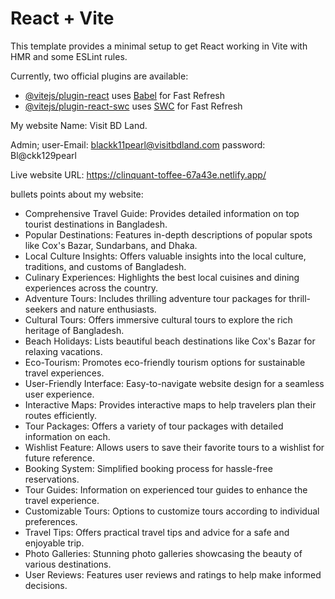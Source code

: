 # React + Vite

This template provides a minimal setup to get React working in Vite with HMR and some ESLint rules.

Currently, two official plugins are available:

- [@vitejs/plugin-react](https://github.com/vitejs/vite-plugin-react/blob/main/packages/plugin-react/README.md) uses [Babel](https://babeljs.io/) for Fast Refresh
- [@vitejs/plugin-react-swc](https://github.com/vitejs/vite-plugin-react-swc) uses [SWC](https://swc.rs/) for Fast Refresh

My website Name: Visit BD Land.

Admin;
user-Email: blackk11pearl@visitbdland.com
password: Bl@ckk129pearl

Live website URL: https://clinquant-toffee-67a43e.netlify.app/


bullets points about my website:

- Comprehensive Travel Guide: Provides detailed information on top tourist destinations in Bangladesh.
- Popular Destinations: Features in-depth descriptions of popular spots like Cox's Bazar, Sundarbans, and Dhaka.
- Local Culture Insights: Offers valuable insights into the local culture, traditions, and customs of Bangladesh.
- Culinary Experiences: Highlights the best local cuisines and dining experiences across the country.
- Adventure Tours: Includes thrilling adventure tour packages for thrill-seekers and nature enthusiasts.
- Cultural Tours: Offers immersive cultural tours to explore the rich heritage of Bangladesh.
- Beach Holidays: Lists beautiful beach destinations like Cox's Bazar for relaxing vacations.
- Eco-Tourism: Promotes eco-friendly tourism options for sustainable travel experiences.
- User-Friendly Interface: Easy-to-navigate website design for a seamless user experience.
- Interactive Maps: Provides interactive maps to help travelers plan their routes efficiently.
- Tour Packages: Offers a variety of tour packages with detailed information on each.
- Wishlist Feature: Allows users to save their favorite tours to a wishlist for future reference.
- Booking System: Simplified booking process for hassle-free reservations.
- Tour Guides: Information on experienced tour guides to enhance the travel experience.
- Customizable Tours: Options to customize tours according to individual preferences.
- Travel Tips: Offers practical travel tips and advice for a safe and enjoyable trip.
- Photo Galleries: Stunning photo galleries showcasing the beauty of various destinations.
- User Reviews: Features user reviews and ratings to help make informed decisions.
